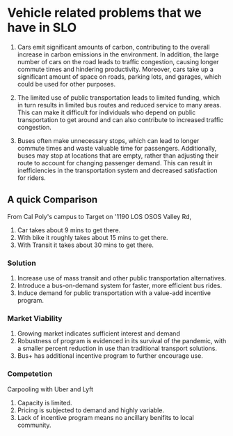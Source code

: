 # Vehicle related problems that we have in SLO
1. Cars emit significant amounts of carbon, contributing to the overall increase in carbon emissions in the environment. In addition, the large number of cars on the road leads to traffic congestion, causing longer commute times and hindering productivity. Moreover, cars take up a significant amount of space on roads, parking lots, and garages, which could be used for other purposes.

2. The limited use of public transportation leads to limited funding, which in turn results in limited bus routes and reduced service to many areas. This can make it difficult for individuals who depend on public transportation to get around and can also contribute to increased traffic congestion.

3. Buses often make unnecessary stops, which can lead to longer commute times and waste valuable time for passengers. Additionally, buses may stop at locations that are empty, rather than adjusting their route to account for changing passenger demand. This can result in inefficiencies in the transportation system and decreased satisfaction for riders.

## A quick Comparison

From Cal Poly's campus to Target on '1190 LOS OSOS Valley Rd,
1. Car takes about 9 mins to get there.
2. With bike it roughly takes about 15 mins to get there.
3. With Transit it takes about 30 mins to get there. 

### Solution
1. Increase use of mass transit and other public transportation alternatives.
2. Introduce a bus-on-demand system for faster, more efficient bus rides.
3. Induce demand for public transportation with a value-add incentive program.

### Market Viability
1. Growing market indicates sufficient interest and demand
2. Robustness of program is evidenced in its survival of the pandemic, with a smaller percent reduction in use than traditional transport solutions.
3. Bus+ has additional incentive program to further encourage use.

### Competetion
Carpooling with Uber and Lyft
1. Capacity is limited.
2. Pricing is subjected to demand and highly variable.
3. Lack of incentive program means no ancillary benifits to local community.